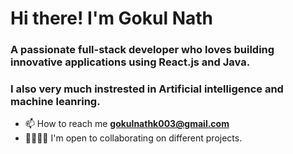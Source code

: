 # Hi there! I'm Gokul Nath 

### A passionate full-stack developer who loves building innovative applications using React.js and Java. 
### I also very much instrested in Artificial intelligence and machine leanring.


- 📫 How to reach me **gokulnathk003@gmail.com**
- 🫱🏼‍🫲🏻 I'm open to collaborating on different projects.

